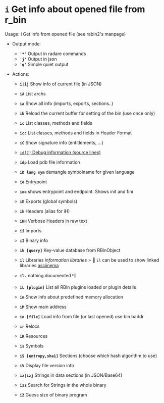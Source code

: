 <!-- TITLE: i -->

#  **`i`** Get info about opened file from r_bin

Usage: i Get info from opened file (see rabin2's manpage)

- Output mode:
  - **`'*'`** Output in radare commands
  - **`'j'`** Output in json
  - **`'q'`** Simple quiet output
- Actions:

  - **`i|ij`** Show info of current file (in JSON)
  - **`iA`** List archs
  - **`ia`** Show all info (imports, exports, sections..)
  - **`ib`** Reload the current buffer for setting of the bin (use once only)
  - **`ic`** List classes, methods and fields
  - **`icc`** List classes, methods and fields in Header Format
  - **`iC`** Show signature info (entitlements, ...)

  - [ `id[?]` Debug information (source lines)](/options/i/id)

  - **`idp`** Load pdb file information
  - **`iD lang sym`** demangle symbolname for given language
  - **`ie`** Entrypoint
  - **`iee`** shows entrypoint and endpoint. Shows init and fini 
  - **`iE`** Exports (global symbols)
  - **`ih`** Headers (alias for iH)
  - **`iHH`** Verbose Headers in raw text
  - **`ii`** Imports
  - **`iI`** Binary info
  - **`ik [query]`** Key-value database from RBinObject
  - **`il`** Libraries _information libraries_
		> :rocket: `il` can be used to show linked libraries [asciinema](https://asciinema.org/a/NYgYqTer5PAyoTLbOWp5UUqtP)
  - **`il.`** nothing documented 👎
  - **`iL [plugin]`** List all RBin plugins loaded or plugin details
  - **`im`** Show info about predefined memory allocation
  - **`iM`** Show main address
  - **`io [file]`** Load info from file (or last opened) use bin.baddr
  - **`ir`** Relocs
  - **`iR`** Resources
  - **`is`** Symbols
  - **`iS [entropy,sha1]`** Sections (choose which hash algorithm to use)
  - **`iV`** Display file version info
  - **`iz|izj`** Strings in data sections (in JSON/Base64)
  - **`izz`** Search for Strings in the whole binary
  - **`iZ`** Guess size of binary program

<p hidden>ij iA ia ib ic icc iC idp iD ie iE ih iHH ii iI ik il iL im iM io ir iR is iS iV iz izj izz iZ iee</p>